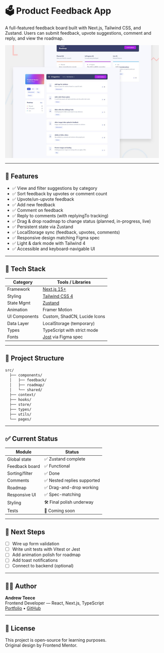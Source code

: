 # 🗳️ Product Feedback App

A full-featured feedback board built with Next.js, Tailwind CSS, and Zustand. Users can submit feedback, upvote suggestions, comment and reply, and view the roadmap.

![Product Feedback App Preview](./public/preview.jpg)

---

## 🚀 Features

- ✅ View and filter suggestions by category
- ✅ Sort feedback by upvotes or comment count
- ✅ Upvote/un-upvote feedback
- ✅ Add new feedback
- ✅ Comment on feedback
- ✅ Reply to comments (with replyingTo tracking)
- ✅ Drag & drop roadmap to change status (planned, in-progress, live)
- ✅ Persistent state via Zustand
- ✅ LocalStorage sync (feedback, upvotes, comments)
- ✅ Responsive design matching Figma spec
- ✅ Light & dark mode with Tailwind 4
- ✅ Accessible and keyboard-navigable UI

---

## 🧱 Tech Stack

| Category       | Tools / Libraries                        |
|----------------|-------------------------------------------|
| Framework      | [Next.js 15+](https://nextjs.org)         |
| Styling        | [Tailwind CSS 4](https://tailwindcss.com) |
| State Mgmt     | [Zustand](https://zustand-demo.pmnd.rs/)  |
| Animation      | Framer Motion                             |
| UI Components  | Custom, ShadCN, Lucide Icons              |
| Data Layer     | LocalStorage (temporary)                  |
| Types          | TypeScript with strict mode               |
| Fonts          | [Jost](https://fonts.google.com/specimen/Jost) via Figma spec |

---

## 📁 Project Structure

```
src/
  ├── components/
  │   ├── feedback/
  │   ├── roadmap/
  │   └── shared/
  ├── context/
  ├── hooks/
  ├── store/
  ├── types/
  ├── utils/
  └── pages/
```

---

## ✅ Current Status

| Module         | Status         |
|----------------|----------------|
| Global state   | ✅ Zustand complete |
| Feedback board | ✅ Functional |
| Sorting/filter | ✅ Done       |
| Comments       | ✅ Nested replies supported |
| Roadmap        | ✅ Drag-and-drop working |
| Responsive UI  | ✅ Spec-matching |
| Styling        | 🛠️ Final polish underway |
| Tests          | 🚧 Coming soon |

---

## 🧠 Next Steps

- [ ] Wire up form validation
- [ ] Write unit tests with Vitest or Jest
- [ ] Add animation polish for roadmap
- [ ] Add toast notifications
- [ ] Connect to backend (optional)

---

## 🧑‍💻 Author

**Andrew Teece**  
Frontend Developer — React, Next.js, TypeScript  
[Portfolio](https://andrewteece.com) • [GitHub](https://github.com/andrewteece)

---

## 📄 License

This project is open-source for learning purposes.  
Original design by Frontend Mentor.
